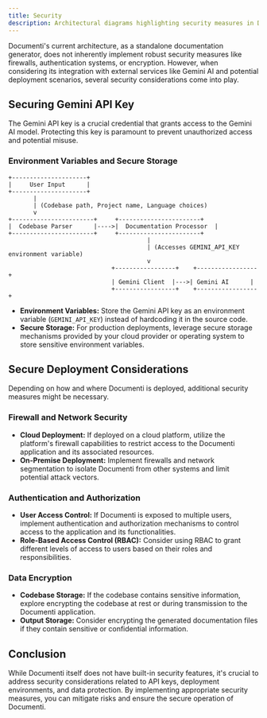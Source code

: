 ```yaml
---
title: Security
description: Architectural diagrams highlighting security measures in Documenti.
---
```


Documenti's current architecture, as a standalone documentation generator, does not inherently implement robust security measures like firewalls, authentication systems, or encryption. However, when considering its integration with external services like Gemini AI and potential deployment scenarios, several security considerations come into play.

## Securing Gemini API Key

The Gemini API key is a crucial credential that grants access to the Gemini AI model. Protecting this key is paramount to prevent unauthorized access and potential misuse.

### Environment Variables and Secure Storage

```
+---------------------+
|     User Input      |
+---------------------+
       |
       | (Codebase path, Project name, Language choices)
       v
+-----------------------+     +-----------------------+
|  Codebase Parser      |---->|  Documentation Processor  |
+-----------------------+     +-----------------------+
                                       |
                                       | (Accesses GEMINI_API_KEY environment variable)
                                       v
                             +-----------------+    +-----------------+
                             | Gemini Client  |--->| Gemini AI      |
                             +-----------------+    +-----------------+
```

- **Environment Variables:** Store the Gemini API key as an environment variable (`GEMINI_API_KEY`) instead of hardcoding it in the source code.
- **Secure Storage:** For production deployments, leverage secure storage mechanisms provided by your cloud provider or operating system to store sensitive environment variables.

## Secure Deployment Considerations

Depending on how and where Documenti is deployed, additional security measures might be necessary.

### Firewall and Network Security

- **Cloud Deployment:** If deployed on a cloud platform, utilize the platform's firewall capabilities to restrict access to the Documenti application and its associated resources.
- **On-Premise Deployment:** Implement firewalls and network segmentation to isolate Documenti from other systems and limit potential attack vectors.

### Authentication and Authorization

- **User Access Control:** If Documenti is exposed to multiple users, implement authentication and authorization mechanisms to control access to the application and its functionalities.
- **Role-Based Access Control (RBAC):** Consider using RBAC to grant different levels of access to users based on their roles and responsibilities.

### Data Encryption

- **Codebase Storage:** If the codebase contains sensitive information, explore encrypting the codebase at rest or during transmission to the Documenti application.
- **Output Storage:** Consider encrypting the generated documentation files if they contain sensitive or confidential information.

## Conclusion

While Documenti itself does not have built-in security features, it's crucial to address security considerations related to API keys, deployment environments, and data protection. By implementing appropriate security measures, you can mitigate risks and ensure the secure operation of Documenti.


